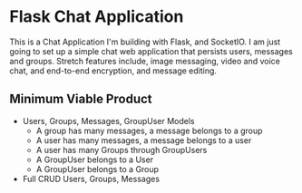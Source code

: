# Flask Chat Application

This is a Chat Application I'm building with Flask, and SocketIO. I am just going to set up a simple chat web application that persists users, messages and groups. Stretch features include, image messaging, video and voice chat, and end-to-end encryption, and message editing.

## Minimum Viable Product
- Users, Groups, Messages, GroupUser Models
    - A group has many messages, a message belongs to a group
    - A user has many messages, a message belongs to a user
    - A user has many Groups through GroupUsers
    - A GroupUser belongs to a User
    - A GroupUser belongs to a Group
- Full CRUD Users, Groups, Messages




